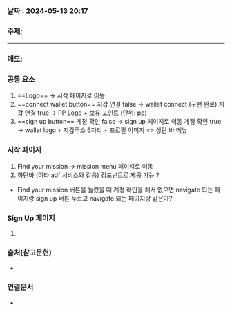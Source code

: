 
### 날짜 : 2024-05-13 20:17

### 주제: 

---
### 메모: 
### 공통 요소
1. ==Logo== $\rightarrow$ 시작 페이지로 이동
2. ==connect wallet button== 
	  지갑 연결 false $\rightarrow$ wallet connect (구현 완료)
	  지갑 연결 true $\rightarrow$ PP Logo + 보유 포인트 (단위: pp)
3. ==sign up button== 
	  계정 확인 false $\rightarrow$ sign up 페이지로 이동 
	  계정 확인 true $\rightarrow$ wallet logo + 지갑주소 6자리 + 프로필 이미지
   => 상단 바 메뉴
   
### 시작 페이지
1. Find your mission $\rightarrow$ mission menu 페이지로 이동
2. 하단바 (여타 adf 서비스와 같음) 
	컴포넌트로 제공 가능 ?
	
- Find your mission 버튼을 눌렀을 때 계정 확인을 해서 없으면 navigate 되는 페이지랑 sign up 버튼 누르고 navigate 되는 페이지랑 같은가?

###  Sign Up 페이지
1. 
### 출처(참고문헌)
-

### 연결문서
-